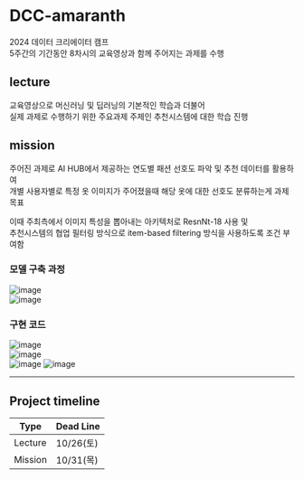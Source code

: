 # DCC-amaranth  
2024 데이터 크리에이터 캠프  
5주간의 기간동안 8차시의 교육영상과 함께 주어지는 과제를 수행  

## lecture
교육영상으로 머신러닝 및 딥러닝의 기본적인 학습과 더불어  
실제 과제로 수행하기 위한 주요과제 주제인 추천시스템에 대한 학습 진행    

## mission 
주어진 과제로 AI HUB에서 제공하는 연도별 패션 선호도 파악 및 추천 데이터를 활용하여  
개별 사용자별로 특정 옷 이미지가 주어졌을때 해당 옷에 대한 선호도 분류하는게 과제 목표  

이때 주최측에서 이미지 특성을 뽑아내는 아키텍처로 ResnNt-18 사용 및  
추천시스템의 협업 필터링 방식으로 item-based filtering 방식을 사용하도록 조건 부여함  

### 모델 구축 과정  

![image](https://github.com/user-attachments/assets/fc9dfb7b-264f-4689-9518-27b71af8ed3d)  
![image](https://github.com/user-attachments/assets/2a873150-419e-4979-99f2-c0a6031dc805)  

### 구현 코드    

![image](https://github.com/user-attachments/assets/2b78f03e-9f13-4bc9-9a0e-a3f3905c27ba)  
![image](https://github.com/user-attachments/assets/2f89ea35-2a3e-44e2-921c-d3a70084457a)  
![image](https://github.com/user-attachments/assets/b1a12e79-7642-4190-9942-046b9423253d)
![image](https://github.com/user-attachments/assets/a1381f13-28ba-4d19-a9bc-dce871334561)

---  

## Project timeline    

| Type      | Dead Line  |  
|-----------|------------|  
| Lecture   | 10/26(토)  |   
| Mission   | 10/31(목)  |   

